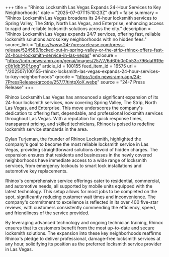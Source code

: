 +++
title = "Rhinox Locksmith Las Vegas Expands 24-Hour Services to Key Neighborhoods"
date = "2025-07-07T15:10:23Z"
draft = false
summary = "Rhinox Locksmith Las Vegas broadens its 24-hour locksmith services to Spring Valley, The Strip, North Las Vegas, and Enterprise, enhancing access to rapid and reliable locksmith solutions across the city."
description = "Rhinox Locksmith Las Vegas expands 24/7 services, offering fast, reliable locksmith solutions across key neighborhoods with no hidden fees."
source_link = "https://www.24-7pressrelease.com/press-release/524586/locked-out-in-spring-valley-or-the-strip-rhinox-offers-fast-24-hour-locksmith-service-in-las-vegas"
enclosure = "https://cdn.newsramp.app/genai/images/257/7/6d60b0e0b53c796daf919ec0b1db350f.png"
article_id = 100155
feed_item_id = 16575
url = "/202507/100155-rhinox-locksmith-las-vegas-expands-24-hour-services-to-key-neighborhoods"
qrcode = "https://cdn.newsramp.app/24-7PressRelease/qrcode/257/7/tintpXoX.webp"
source = "24-7 Press Release"
+++

<p>Rhinox Locksmith Las Vegas has announced a significant expansion of its 24-hour locksmith services, now covering Spring Valley, The Strip, North Las Vegas, and Enterprise. This move underscores the company's dedication to offering fast, dependable, and professional locksmith services throughout Las Vegas. With a reputation for quick response times, transparent pricing, and skilled technicians, Rhinox is poised to redefine locksmith service standards in the area.</p><p>Dylan Turjeman, the founder of Rhinox Locksmith, highlighted the company's goal to become the most reliable locksmith service in Las Vegas, providing straightforward solutions devoid of hidden charges. The expansion ensures that residents and businesses in the newly covered neighborhoods have immediate access to a wide range of locksmith services, from emergency lockouts to smart lock installations and automotive key replacements.</p><p>Rhinox's comprehensive service offerings cater to residential, commercial, and automotive needs, all supported by mobile units equipped with the latest technology. This setup allows for most jobs to be completed on the spot, significantly reducing customer wait times and inconvenience. The company's commitment to excellence is reflected in its over 400 five-star reviews, with customers consistently commending the efficiency, speed, and friendliness of the service provided.</p><p>By leveraging advanced technology and ongoing technician training, Rhinox ensures that its customers benefit from the most up-to-date and secure locksmith solutions. The expansion into these key neighborhoods reaffirms Rhinox's pledge to deliver professional, damage-free locksmith services at any hour, solidifying its position as the preferred locksmith service provider in Las Vegas.</p>